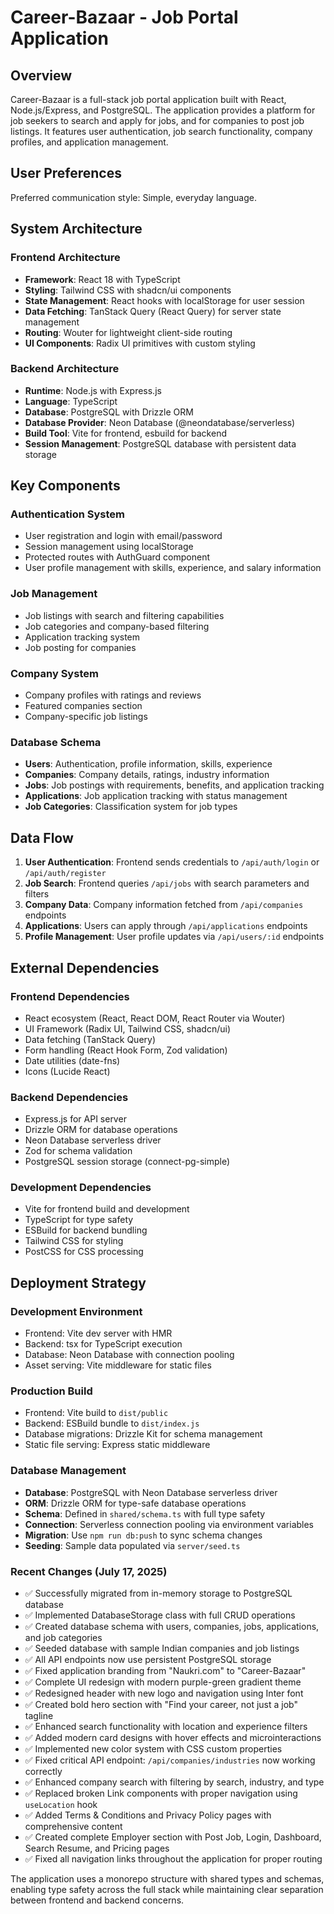 # Career-Bazaar - Job Portal Application

## Overview

Career-Bazaar is a full-stack job portal application built with React, Node.js/Express, and PostgreSQL. The application provides a platform for job seekers to search and apply for jobs, and for companies to post job listings. It features user authentication, job search functionality, company profiles, and application management.

## User Preferences

Preferred communication style: Simple, everyday language.

## System Architecture

### Frontend Architecture
- **Framework**: React 18 with TypeScript
- **Styling**: Tailwind CSS with shadcn/ui components
- **State Management**: React hooks with localStorage for user session
- **Data Fetching**: TanStack Query (React Query) for server state management
- **Routing**: Wouter for lightweight client-side routing
- **UI Components**: Radix UI primitives with custom styling

### Backend Architecture
- **Runtime**: Node.js with Express.js
- **Language**: TypeScript
- **Database**: PostgreSQL with Drizzle ORM
- **Database Provider**: Neon Database (@neondatabase/serverless)
- **Build Tool**: Vite for frontend, esbuild for backend
- **Session Management**: PostgreSQL database with persistent data storage

## Key Components

### Authentication System
- User registration and login with email/password
- Session management using localStorage
- Protected routes with AuthGuard component
- User profile management with skills, experience, and salary information

### Job Management
- Job listings with search and filtering capabilities
- Job categories and company-based filtering
- Application tracking system
- Job posting for companies

### Company System
- Company profiles with ratings and reviews
- Featured companies section
- Company-specific job listings

### Database Schema
- **Users**: Authentication, profile information, skills, experience
- **Companies**: Company details, ratings, industry information
- **Jobs**: Job postings with requirements, benefits, and application tracking
- **Applications**: Job application tracking with status management
- **Job Categories**: Classification system for job types

## Data Flow

1. **User Authentication**: Frontend sends credentials to `/api/auth/login` or `/api/auth/register`
2. **Job Search**: Frontend queries `/api/jobs` with search parameters and filters
3. **Company Data**: Company information fetched from `/api/companies` endpoints
4. **Applications**: Users can apply through `/api/applications` endpoints
5. **Profile Management**: User profile updates via `/api/users/:id` endpoints

## External Dependencies

### Frontend Dependencies
- React ecosystem (React, React DOM, React Router via Wouter)
- UI Framework (Radix UI, Tailwind CSS, shadcn/ui)
- Data fetching (TanStack Query)
- Form handling (React Hook Form, Zod validation)
- Date utilities (date-fns)
- Icons (Lucide React)

### Backend Dependencies
- Express.js for API server
- Drizzle ORM for database operations
- Neon Database serverless driver
- Zod for schema validation
- PostgreSQL session storage (connect-pg-simple)

### Development Dependencies
- Vite for frontend build and development
- TypeScript for type safety
- ESBuild for backend bundling
- Tailwind CSS for styling
- PostCSS for CSS processing

## Deployment Strategy

### Development Environment
- Frontend: Vite dev server with HMR
- Backend: tsx for TypeScript execution
- Database: Neon Database with connection pooling
- Asset serving: Vite middleware for static files

### Production Build
- Frontend: Vite build to `dist/public`
- Backend: ESBuild bundle to `dist/index.js`
- Database migrations: Drizzle Kit for schema management
- Static file serving: Express static middleware

### Database Management
- **Database**: PostgreSQL with Neon Database serverless driver
- **ORM**: Drizzle ORM for type-safe database operations
- **Schema**: Defined in `shared/schema.ts` with full type safety
- **Connection**: Serverless connection pooling via environment variables
- **Migration**: Use `npm run db:push` to sync schema changes
- **Seeding**: Sample data populated via `server/seed.ts`

### Recent Changes (July 17, 2025)
- ✅ Successfully migrated from in-memory storage to PostgreSQL database
- ✅ Implemented DatabaseStorage class with full CRUD operations
- ✅ Created database schema with users, companies, jobs, applications, and job categories
- ✅ Seeded database with sample Indian companies and job listings
- ✅ All API endpoints now use persistent PostgreSQL storage
- ✅ Fixed application branding from "Naukri.com" to "Career-Bazaar"
- ✅ Complete UI redesign with modern purple-green gradient theme
- ✅ Redesigned header with new logo and navigation using Inter font
- ✅ Created bold hero section with "Find your career, not just a job" tagline
- ✅ Enhanced search functionality with location and experience filters
- ✅ Added modern card designs with hover effects and microinteractions
- ✅ Implemented new color system with CSS custom properties
- ✅ Fixed critical API endpoint: `/api/companies/industries` now working correctly
- ✅ Enhanced company search with filtering by search, industry, and type
- ✅ Replaced broken Link components with proper navigation using `useLocation` hook
- ✅ Added Terms & Conditions and Privacy Policy pages with comprehensive content
- ✅ Created complete Employer section with Post Job, Login, Dashboard, Search Resume, and Pricing pages
- ✅ Fixed all navigation links throughout the application for proper routing

The application uses a monorepo structure with shared types and schemas, enabling type safety across the full stack while maintaining clear separation between frontend and backend concerns.